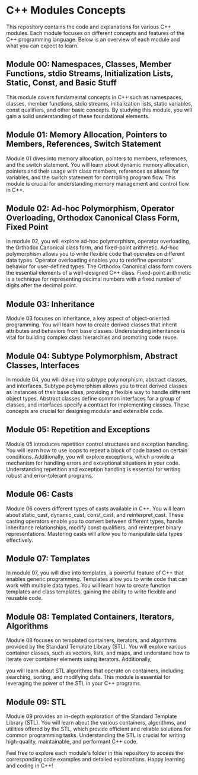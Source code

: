 # C++ Modules Concepts

This repository contains the code and explanations for various C++ modules. Each module focuses on different concepts and features of the C++ programming language. Below is an overview of each module and what you can expect to learn.

## Module 00: Namespaces, Classes, Member Functions, stdio Streams, Initialization Lists, Static, Const, and Basic Stuff

This module covers fundamental concepts in C++ such as namespaces, classes, member functions, stdio streams, initialization lists, static variables, const qualifiers, and other basic concepts. By studying this module, you will gain a solid understanding of these foundational elements.

## Module 01: Memory Allocation, Pointers to Members, References, Switch Statement

Module 01 dives into memory allocation, pointers to members, references, and the switch statement. You will learn about dynamic memory allocation, pointers and their usage with class members, references as aliases for variables, and the switch statement for controlling program flow. This module is crucial for understanding memory management and control flow in C++.

## Module 02: Ad-hoc Polymorphism, Operator Overloading, Orthodox Canonical Class Form, Fixed Point

In module 02, you will explore ad-hoc polymorphism, operator overloading, the Orthodox Canonical class form, and fixed-point arithmetic. Ad-hoc polymorphism allows you to write flexible code that operates on different data types. Operator overloading enables you to redefine operators' behavior for user-defined types. The Orthodox Canonical class form covers the essential elements of a well-designed C++ class. Fixed-point arithmetic is a technique for representing decimal numbers with a fixed number of digits after the decimal point.

## Module 03: Inheritance

Module 03 focuses on inheritance, a key aspect of object-oriented programming. You will learn how to create derived classes that inherit attributes and behaviors from base classes. Understanding inheritance is vital for building complex class hierarchies and promoting code reuse.

## Module 04: Subtype Polymorphism, Abstract Classes, Interfaces

In module 04, you will delve into subtype polymorphism, abstract classes, and interfaces. Subtype polymorphism allows you to treat derived classes as instances of their base class, providing a flexible way to handle different object types. Abstract classes define common interfaces for a group of classes, and interfaces specify a contract for implementing classes. These concepts are crucial for designing modular and extensible code.

## Module 05: Repetition and Exceptions

Module 05 introduces repetition control structures and exception handling. You will learn how to use loops to repeat a block of code based on certain conditions. Additionally, you will explore exceptions, which provide a mechanism for handling errors and exceptional situations in your code. Understanding repetition and exception handling is essential for writing robust and error-tolerant programs.

## Module 06: Casts

Module 06 covers different types of casts available in C++. You will learn about static_cast, dynamic_cast, const_cast, and reinterpret_cast. These casting operators enable you to convert between different types, handle inheritance relationships, modify const qualifiers, and reinterpret binary representations. Mastering casts will allow you to manipulate data types effectively.

## Module 07: Templates

In module 07, you will dive into templates, a powerful feature of C++ that enables generic programming. Templates allow you to write code that can work with multiple data types. You will learn how to create function templates and class templates, gaining the ability to write flexible and reusable code.

## Module 08: Templated Containers, Iterators, Algorithms

Module 08 focuses on templated containers, iterators, and algorithms provided by the Standard Template Library (STL). You will explore various container classes, such as vectors, lists, and maps, and understand how to iterate over container elements using iterators. Additionally,

 you will learn about STL algorithms that operate on containers, including searching, sorting, and modifying data. This module is essential for leveraging the power of the STL in your C++ programs.

## Module 09: STL

Module 09 provides an in-depth exploration of the Standard Template Library (STL). You will learn about the various containers, algorithms, and utilities offered by the STL, which provide efficient and reliable solutions for common programming tasks. Understanding the STL is crucial for writing high-quality, maintainable, and performant C++ code.

Feel free to explore each module's folder in this repository to access the corresponding code examples and detailed explanations. Happy learning and coding in C++!
